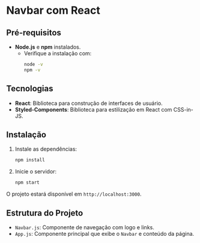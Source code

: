 # Navbar com React

## Pré-requisitos

- **Node.js** e **npm** instalados.
  - Verifique a instalação com:
    ```bash
    node -v
    npm -v
    ```

## Tecnologias

- **React**: Biblioteca para construção de interfaces de usuário.
- **Styled-Components**: Biblioteca para estilização em React com CSS-in-JS.

## Instalação

1. Instale as dependências:
    ```bash
    npm install
    ```

2. Inicie o servidor:
    ```bash
    npm start
    ```

O projeto estará disponível em `http://localhost:3000`.

## Estrutura do Projeto

- `Navbar.js`: Componente de navegação com logo e links.
- `App.js`: Componente principal que exibe o `Navbar` e conteúdo da página.

